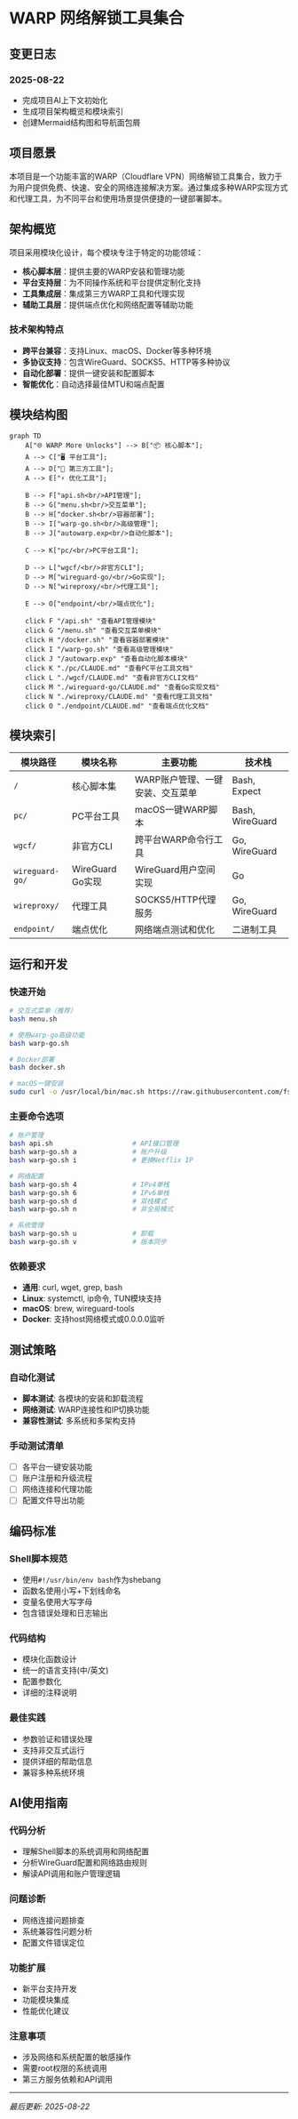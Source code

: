 # WARP 网络解锁工具集合

## 变更日志

### 2025-08-22 
- 完成项目AI上下文初始化
- 生成项目架构概览和模块索引
- 创建Mermaid结构图和导航面包屑

## 项目愿景

本项目是一个功能丰富的WARP（Cloudflare VPN）网络解锁工具集合，致力于为用户提供免费、快速、安全的网络连接解决方案。通过集成多种WARP实现方式和代理工具，为不同平台和使用场景提供便捷的一键部署脚本。

## 架构概览

项目采用模块化设计，每个模块专注于特定的功能领域：

- **核心脚本层**：提供主要的WARP安装和管理功能
- **平台支持层**：为不同操作系统和平台提供定制化支持
- **工具集成层**：集成第三方WARP工具和代理实现
- **辅助工具层**：提供端点优化和网络配置等辅助功能

### 技术架构特点

- **跨平台兼容**：支持Linux、macOS、Docker等多种环境
- **多协议支持**：包含WireGuard、SOCKS5、HTTP等多种协议
- **自动化部署**：提供一键安装和配置脚本
- **智能优化**：自动选择最佳MTU和端点配置

## 模块结构图

```mermaid
graph TD
    A["🌐 WARP More Unlocks"] --> B["📦 核心脚本"];
    A --> C["🖥️ 平台工具"];
    A --> D["🔧 第三方工具"];
    A --> E["⚡ 优化工具"];

    B --> F["api.sh<br/>API管理"];
    B --> G["menu.sh<br/>交互菜单"];
    B --> H["docker.sh<br/>容器部署"];
    B --> I["warp-go.sh<br/>高级管理"];
    B --> J["autowarp.exp<br/>自动化脚本"];

    C --> K["pc/<br/>PC平台工具"];

    D --> L["wgcf/<br/>非官方CLI"];
    D --> M["wireguard-go/<br/>Go实现"];
    D --> N["wireproxy/<br/>代理工具"];

    E --> O["endpoint/<br/>端点优化"];

    click F "/api.sh" "查看API管理模块"
    click G "/menu.sh" "查看交互菜单模块"
    click H "/docker.sh" "查看容器部署模块"
    click I "/warp-go.sh" "查看高级管理模块"
    click J "/autowarp.exp" "查看自动化脚本模块"
    click K "./pc/CLAUDE.md" "查看PC平台工具文档"
    click L "./wgcf/CLAUDE.md" "查看非官方CLI文档"
    click M "./wireguard-go/CLAUDE.md" "查看Go实现文档"
    click N "./wireproxy/CLAUDE.md" "查看代理工具文档"
    click O "./endpoint/CLAUDE.md" "查看端点优化文档"
```

## 模块索引

| 模块路径 | 模块名称 | 主要功能 | 技术栈 |
|---------|---------|---------|--------|
| `/` | 核心脚本集 | WARP账户管理、一键安装、交互菜单 | Bash, Expect |
| `pc/` | PC平台工具 | macOS一键WARP脚本 | Bash, WireGuard |
| `wgcf/` | 非官方CLI | 跨平台WARP命令行工具 | Go, WireGuard |
| `wireguard-go/` | WireGuard Go实现 | WireGuard用户空间实现 | Go |
| `wireproxy/` | 代理工具 | SOCKS5/HTTP代理服务 | Go, WireGuard |
| `endpoint/` | 端点优化 | 网络端点测试和优化 | 二进制工具 |

## 运行和开发

### 快速开始

```bash
# 交互式菜单（推荐）
bash menu.sh

# 使用warp-go高级功能
bash warp-go.sh

# Docker部署
bash docker.sh

# macOS一键安装
sudo curl -o /usr/local/bin/mac.sh https://raw.githubusercontent.com/fscarmen/warp/main/pc/mac.sh && bash mac.sh c
```

### 主要命令选项

```bash
# 账户管理
bash api.sh                    # API接口管理
bash warp-go.sh a              # 账户升级
bash warp-go.sh i              # 更换Netflix IP

# 网络配置
bash warp-go.sh 4              # IPv4单栈
bash warp-go.sh 6              # IPv6单栈  
bash warp-go.sh d              # 双栈模式
bash warp-go.sh n              # 非全局模式

# 系统管理
bash warp-go.sh u              # 卸载
bash warp-go.sh v              # 版本同步
```

### 依赖要求

- **通用**: curl, wget, grep, bash
- **Linux**: systemctl, ip命令, TUN模块支持
- **macOS**: brew, wireguard-tools
- **Docker**: 支持host网络模式或0.0.0.0监听

## 测试策略

### 自动化测试
- **脚本测试**: 各模块的安装和卸载流程
- **网络测试**: WARP连接性和IP切换功能
- **兼容性测试**: 多系统和多架构支持

### 手动测试清单
- [ ] 各平台一键安装功能
- [ ] 账户注册和升级流程
- [ ] 网络连接和代理功能
- [ ] 配置文件导出功能

## 编码标准

### Shell脚本规范
- 使用`#!/usr/bin/env bash`作为shebang
- 函数名使用小写+下划线命名
- 变量名使用大写字母
- 包含错误处理和日志输出

### 代码结构
- 模块化函数设计
- 统一的语言支持(中/英文)
- 配置参数化
- 详细的注释说明

### 最佳实践
- 参数验证和错误处理
- 支持非交互式运行
- 提供详细的帮助信息
- 兼容多种系统环境

## AI使用指南

### 代码分析
- 理解Shell脚本的系统调用和网络配置
- 分析WireGuard配置和网络路由规则
- 解读API调用和账户管理逻辑

### 问题诊断
- 网络连接问题排查
- 系统兼容性问题分析
- 配置文件错误定位

### 功能扩展
- 新平台支持开发
- 功能模块集成
- 性能优化建议

### 注意事项
- 涉及网络和系统配置的敏感操作
- 需要root权限的系统调用
- 第三方服务依赖和API调用

---

*最后更新: 2025-08-22*